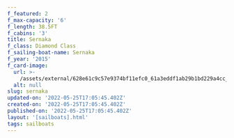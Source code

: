 ```yaml
---
f_featured: 2
f_max-capacity: '6'
f_length: 38.5FT
f_cabins: '3'
title: Sernaka
f_class: Diamond Class
f_sailing-boat-name: Sernaka
f_year: '2015'
f_card-image:
  url: >-
    /assets/external/628e61c9c57e9374bf11efc0_61a3eddf1ab29b1bd229a4cc_boats2-p-500.jpg
  alt: null
slug: sernaka
updated-on: '2022-05-25T17:05:45.402Z'
created-on: '2022-05-25T17:05:45.402Z'
published-on: '2022-05-25T17:05:45.402Z'
layout: '[sailboats].html'
tags: sailboats
---
```



